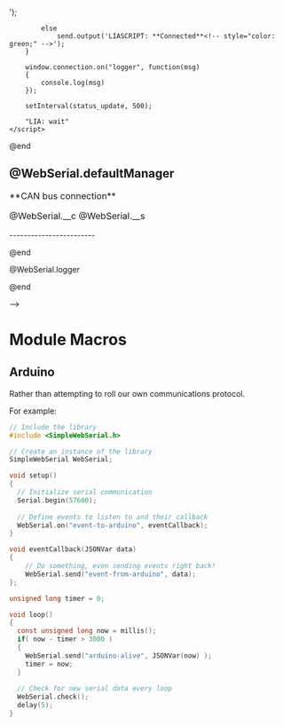 <!--
attribute: 
version:  0.0.1
language: en
narrator: UK English Female
title: Module Macros for WebSerial
comment:  This is placeholder module to save macros used in other modules.

@version_history 

@end

script: https://unpkg.com/simple-web-serial@latest/dist/simple-web-serial.min.js

@WebSerial.connectButton
<script id="connect" input="submit" default="Press to connect"></script>
@end


@WebSerial.status
<script>
    send.output("Initialise");

    if( window.connection )
    {
        send.output("Reuse existing connection");
        /* may need to revisit this section */
        //window.connection.removeListeners();
    }
    else
    {
        send.output("Creating connection");
        window.connection = SimpleWebSerial.setupSerialConnection({
            //warnAboutUnregisteredEvents: false,
        });
    }
    
    function status_update()
    {
        if( window.connection.ready() == null || window.connection.ready() == false )
            send.output("Disconnected");
        else
            send.output("Connected");

        console.log( window.connection.ready() );
    }

    document.getElementById("connect").addEventListener("click", function() {
        send.output("Connecting");
        window.connection.startConnection();
        status_update();
    });

    window.connection.on("logger", function(msg)
    {
        console.log(msg)
    });

    setInterval(status_update, 1000);

    "LIA: wait"
</script>
@end

@WebSerial.__c
    <script id="connect" input="submit" default="Press to connect">
        window.connection.startConnection();
        "Press to connect"
    </script>
@end

@WebSerial.__s
    <script>
        send.output("Initialise");

        if( window.connection )
        {
            send.output("Reuse existing connection");
            /* may need to revisit this section */
            //window.connection.removeListeners();
        }
        else
        {
            send.output("Creating connection");
            window.connection = SimpleWebSerial.setupSerialConnection({
                //warnAboutUnregisteredEvents: false,
            });
        }

        function status_update()
        {
            if( window.connection.ready() == null || window.connection.ready() == false )
                send.output('LIASCRIPT: **Disconnected**<!-- style="color: red;" -->');
            else
                send.output('LIASCRIPT: **Connected**<!-- style="color: green;" -->');
        }

        window.connection.on("logger", function(msg)
        {
            console.log(msg)
        });

        setInterval(status_update, 500);

        "LIA: wait"
    </script>
@end

@WebSerial.defaultManager
------------------------
<div style="font-size: 16px;">
**CAN bus connection**

@WebSerial.__c
@WebSerial.__s   
</div>
------------------------

@end

@WebSerial.logger
<script>
    console.log( "$(@0)" )
</script>
@end

-->

# Module Macros

## Arduino

Rather than attempting to roll our own communications protocol.

For example:

```c
// Include the library
#include <SimpleWebSerial.h>

// Create an instance of the library
SimpleWebSerial WebSerial;

void setup() 
{
  // Initialize serial communication
  Serial.begin(57600);
  
  // Define events to listen to and their callback
  WebSerial.on("event-to-arduino", eventCallback); 
}

void eventCallback(JSONVar data) 
{
    // Do something, even sending events right back!
    WebSerial.send("event-from-arduino", data);
};

unsigned long timer = 0;

void loop() 
{
  const unsigned long now = millis();
  if( now - timer > 3000 )
  {
    WebSerial.send("arduino-alive", JSONVar(now) );
    timer = now;
  }
  
  // Check for new serial data every loop
  WebSerial.check();
  delay(5);
}
```
